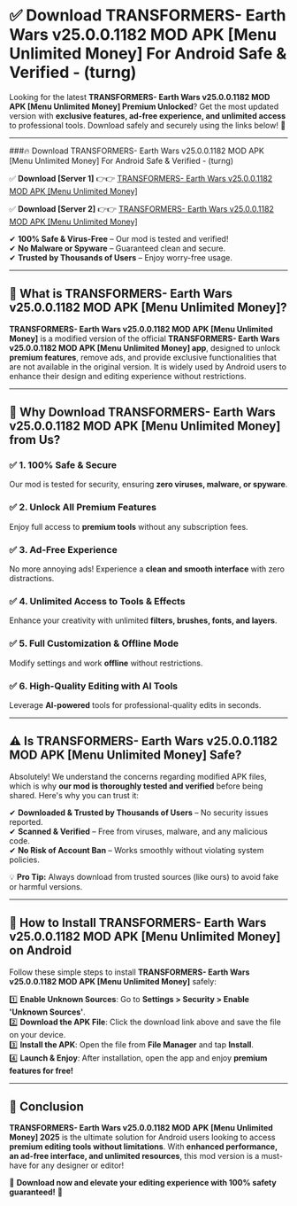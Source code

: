 
# ✅ Download TRANSFORMERS- Earth Wars v25.0.0.1182 MOD APK [Menu Unlimited Money] For Android Safe & Verified -  (turng) 

Looking for the latest **TRANSFORMERS- Earth Wars v25.0.0.1182 MOD APK [Menu Unlimited Money] Premium Unlocked**? Get the most updated version with **exclusive features, ad-free experience, and unlimited access** to professional tools. Download safely and securely using the links below! 🚀  

---

###🔥 Download TRANSFORMERS- Earth Wars v25.0.0.1182 MOD APK [Menu Unlimited Money] For Android Safe & Verified -  (turng)  

✅ **Download [Server 1]** 👉👉 [TRANSFORMERS- Earth Wars v25.0.0.1182 MOD APK [Menu Unlimited Money] ](https://apkcomod.com?title=TRANSFORMERS-_Earth_Wars_v25.0.0.1182_MOD_APK_[Menu_Unlimited_Money])  

✅ **Download [Server 2]** 👉👉 [TRANSFORMERS- Earth Wars v25.0.0.1182 MOD APK [Menu Unlimited Money] ](https://apkcomod.com?title=TRANSFORMERS-_Earth_Wars_v25.0.0.1182_MOD_APK_[Menu_Unlimited_Money])  

✔ **100% Safe & Virus-Free** – Our mod is tested and verified!  
✔ **No Malware or Spyware** – Guaranteed clean and secure.  
✔ **Trusted by Thousands of Users** – Enjoy worry-free usage.  

---

## 📌 What is TRANSFORMERS- Earth Wars v25.0.0.1182 MOD APK [Menu Unlimited Money]?  

**TRANSFORMERS- Earth Wars v25.0.0.1182 MOD APK [Menu Unlimited Money]** is a modified version of the official **TRANSFORMERS- Earth Wars v25.0.0.1182 MOD APK [Menu Unlimited Money] app**, designed to unlock **premium features**, remove ads, and provide exclusive functionalities that are not available in the original version. It is widely used by Android users to enhance their design and editing experience without restrictions.  

---

## 🌟 Why Download TRANSFORMERS- Earth Wars v25.0.0.1182 MOD APK [Menu Unlimited Money] from Us?  

### ✅ 1. 100% Safe & Secure  
Our mod is tested for security, ensuring **zero viruses, malware, or spyware**.  

### ✅ 2. Unlock All Premium Features  
Enjoy full access to **premium tools** without any subscription fees.  

### ✅ 3. Ad-Free Experience  
No more annoying ads! Experience a **clean and smooth interface** with zero distractions.  

### ✅ 4. Unlimited Access to Tools & Effects  
Enhance your creativity with unlimited **filters, brushes, fonts, and layers**.  

### ✅ 5. Full Customization & Offline Mode  
Modify settings and work **offline** without restrictions.  

### ✅ 6. High-Quality Editing with AI Tools  
Leverage **AI-powered** tools for professional-quality edits in seconds.  

---

## ⚠️ Is TRANSFORMERS- Earth Wars v25.0.0.1182 MOD APK [Menu Unlimited Money] Safe?  

Absolutely! We understand the concerns regarding modified APK files, which is why **our mod is thoroughly tested and verified** before being shared. Here's why you can trust it:  

✔ **Downloaded & Trusted by Thousands of Users** – No security issues reported.  
✔ **Scanned & Verified** – Free from viruses, malware, and any malicious code.  
✔ **No Risk of Account Ban** – Works smoothly without violating system policies.  

💡 **Pro Tip:** Always download from trusted sources (like ours) to avoid fake or harmful versions.  

---

## 📲 How to Install TRANSFORMERS- Earth Wars v25.0.0.1182 MOD APK [Menu Unlimited Money] on Android  

Follow these simple steps to install **TRANSFORMERS- Earth Wars v25.0.0.1182 MOD APK [Menu Unlimited Money]** safely:  

1️⃣ **Enable Unknown Sources**: Go to **Settings > Security > Enable 'Unknown Sources'**.  
2️⃣ **Download the APK File**: Click the download link above and save the file on your device.  
3️⃣ **Install the APK**: Open the file from **File Manager** and tap **Install**.  
4️⃣ **Launch & Enjoy**: After installation, open the app and enjoy **premium features for free!**  

---

## 🚀 Conclusion  

**TRANSFORMERS- Earth Wars v25.0.0.1182 MOD APK [Menu Unlimited Money] 2025** is the ultimate solution for Android users looking to access **premium editing tools without limitations**. With **enhanced performance, an ad-free interface, and unlimited resources**, this mod version is a must-have for any designer or editor!  

🔻 **Download now and elevate your editing experience with 100% safety guaranteed!** 🔻  
